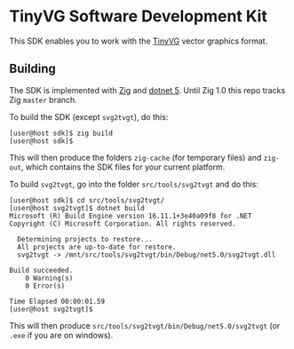 # TinyVG Software Development Kit

This SDK enables you to work with the [TinyVG](https://tinyvg.tech/) vector graphics format.

## Building

The SDK is implemented with [Zig](https://ziglang.org/) and [dotnet 5](https://dotnet.microsoft.com/en-us/). Until Zig 1.0 this repo tracks Zig `master` branch.

To build the SDK (except `svg2tvgt`), do this:

```sh-console
[user@host sdk]$ zig build
[user@host sdk]$
```

This will then produce the folders `zig-cache` (for temporary files) and `zig-out`, which contains the SDK files for your current platform.

To build `svg2tvgt`, go into the folder `src/tools/svg2tvgt` and do this:

```sh-console
[user@host sdk]$ cd src/tools/svg2tvgt/
[user@host svg2tvgt]$ dotnet build
Microsoft (R) Build Engine version 16.11.1+3e40a09f8 for .NET
Copyright (C) Microsoft Corporation. All rights reserved.

  Determining projects to restore...
  All projects are up-to-date for restore.
  svg2tvgt -> /mnt/src/tools/svg2tvgt/bin/Debug/net5.0/svg2tvgt.dll

Build succeeded.
    0 Warning(s)
    0 Error(s)

Time Elapsed 00:00:01.59
[user@host svg2tvgt]$
```

This will then produce `src/tools/svg2tvgt/bin/Debug/net5.0/svg2tvgt` (or `.exe` if you are on windows).
